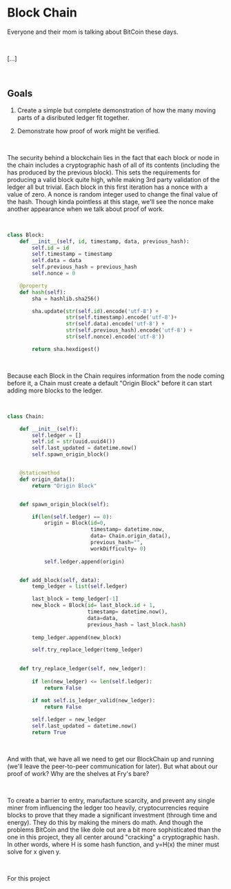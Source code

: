 # Block Chain

Everyone and their mom is talking about BitCoin these days.

<br/>

[...]

<br/>

## Goals

1. Create a simple but complete demonstration of how the many moving parts of a disributed ledger fit together.

2. Demonstrate how proof of work might be verified.

<br/>

The security behind a blockchain lies in the fact that each block or node in the chain includes a cryptographic hash of all of its contents (including the has produced by the previous block). This sets the requirements for producing a valid block quite high, while making 3rd party validation of the ledger all but trivial. Each block in this first iteration has a nonce with a value of zero. A nonce is random integer used to change the final value of the hash. Though kinda pointless at this stage, we'll see the nonce make another appearance when we talk about proof of work.

<br/>

```python
class Block:
    def __init__(self, id, timestamp, data, previous_hash):
        self.id = id
        self.timestamp = timestamp
        self.data = data
        self.previous_hash = previous_hash
        self.nonce = 0

    @property
    def hash(self):
        sha = hashlib.sha256()

        sha.update(str(self.id).encode('utf-8') +
                   str(self.timestamp).encode('utf-8')+ 
                   str(self.data).encode('utf-8') +
                   str(self.previous_hash).encode('utf-8') +
                   str(self.nonce).encode('utf-8'))

        return sha.hexdigest()
```
<br/>



Because each Block in the Chain requires information from the node coming before it, a Chain must create a default "Origin Block" before it can start adding more blocks to the ledger.

<br/>

```python
class Chain:

    def __init__(self):
        self.ledger = []
        self.id = str(uuid.uuid4())
        self.last_updated = datetime.now()
        self.spawn_origin_block()


    @staticmethod
    def origin_data():
        return "Origin Block" 


    def spawn_origin_block(self):

        if(len(self.ledger) == 0):
            origin = Block(id=0, 
                           timestamp= datetime.now,
                           data= Chain.origin_data(),
                           previous_hash="",
                           workDifficulty= 0)
        
            self.ledger.append(origin)


    def add_block(self, data):
        temp_ledger = list(self.ledger)

        last_block = temp_ledger[-1]
        new_block = Block(id= last_block.id + 1,
                          timestamp= datetime.now(),
                          data=data,
                          previous_hash = last_block.hash)
        
        temp_ledger.append(new_block)

        self.try_replace_ledger(temp_ledger)  

    
    def try_replace_ledger(self, new_ledger):
        
        if len(new_ledger) <= len(self.ledger):
            return False

        if not self.is_ledger_valid(new_ledger):
            return False
        
        self.ledger = new_ledger
        self.last_updated = datetime.now()
        return True          
```

<br/>

And with that, we have all we need to get our BlockChain up and running (we'll leave the peer-to-peer communication for later). But what about our proof of work? Why are the shelves at Fry's bare? 

<br/>

To create a barrier to entry, manufacture scarcity, and prevent any single miner from influencing the ledger too heavily, cryptocurrencies require blocks to prove that they made a significant investment (through time and energy). They do this by making the miners do math. And though the problems BitCoin and the like dole out are a bit more sophisticated than the one in this project, they all center around "cracking" a cryptographic hash. In other words, where H is some hash function, and y=H(x) the miner must solve for x given y.

<br/>

For this project 

 